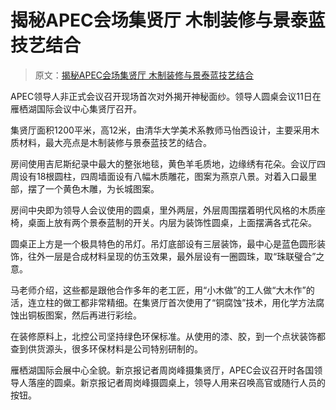 # 揭秘APEC会场集贤厅 木制装修与景泰蓝技艺结合

> 原文：[揭秘APEC会场集贤厅 木制装修与景泰蓝技艺结合](https://mp.weixin.qq.com/s/RzHhC9Uwx4eI6rVp0dRBJQ)

APEC领导人非正式会议召开现场首次对外揭开神秘面纱。领导人圆桌会议11日在雁栖湖国际会议中心集贤厅召开。

集贤厅面积1200平米，高12米，由清华大学美术系教师马怡西设计，主要采用木质材料，最大亮点是木制装修与景泰蓝技艺的结合。

房间使用吉尼斯纪录中最大的整张地毯，黄色羊毛质地，边缘绣有花朵。会议厅四周设有18根圆柱，四周墙面设有八幅木质雕花，图案为燕京八景。对着入口最里部，摆了一个黄色木雕，为长城图案。

房间中央即为领导人会议使用的圆桌，里外两层，外层周围摆着明代风格的木质座椅，桌面上放有两个景泰蓝制的开关。内层为装饰性圆桌，上面摆满各式花朵。

圆桌正上方是一个极具特色的吊灯。吊灯底部设有三层装饰，最中心是蓝色圆形装饰，往外一层是合成材料呈现的仿玉效果，最外层设有一圈圆珠，取“珠联璧合”之意。

马老师介绍，这些都是跟他合作多年的老工匠，用“小木做”的工人做“大木作”的活，连立柱的做工都非常精细。在集贤厅首次使用了“铜腐蚀”技术，用化学方法腐蚀出铜板图案，然后再进行彩绘。

在装修原料上，北控公司坚持绿色环保标准。从使用的漆、胶，到一个点状装饰都查到供货源头，很多环保材料是公司特别研制的。

雁栖湖国际会展中心全貌。新京报记者周岗峰摄集贤厅，APEC会议召开时各国领导人落座的圆桌。新京报记者周岗峰摄圆桌上，领导人用来召唤高官或随行人员的按钮。
